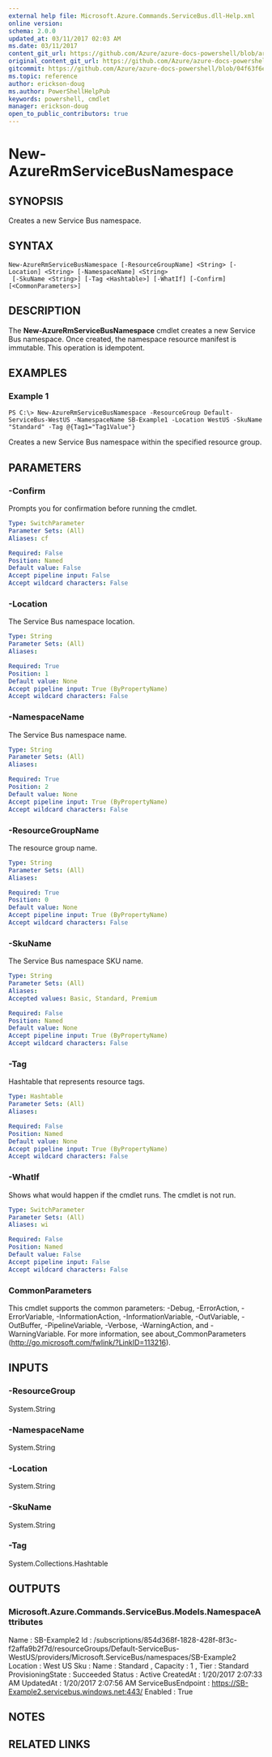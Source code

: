 ```yaml
---
external help file: Microsoft.Azure.Commands.ServiceBus.dll-Help.xml
online version:
schema: 2.0.0
updated_at: 03/11/2017 02:03 AM
ms.date: 03/11/2017
content_git_url: https://github.com/Azure/azure-docs-powershell/blob/armsql/azureps-cmdlets-docs/ResourceManager/AzureRM.ServiceBus/v0.1.0/New-AzureRmServiceBusNamespace.md
original_content_git_url: https://github.com/Azure/azure-docs-powershell/blob/armsql/azureps-cmdlets-docs/ResourceManager/AzureRM.ServiceBus/v0.1.0/New-AzureRmServiceBusNamespace.md
gitcommit: https://github.com/Azure/azure-docs-powershell/blob/04f63f6e685743ace2c57eb157574e34e8610b1c
ms.topic: reference
author: erickson-doug
ms.author: PowerShellHelpPub
keywords: powershell, cmdlet
manager: erickson-doug
open_to_public_contributors: true
---
```


# New-AzureRmServiceBusNamespace

## SYNOPSIS
Creates a new Service Bus namespace.

## SYNTAX

```
New-AzureRmServiceBusNamespace [-ResourceGroupName] <String> [-Location] <String> [-NamespaceName] <String>
 [-SkuName <String>] [-Tag <Hashtable>] [-WhatIf] [-Confirm] [<CommonParameters>]
```

## DESCRIPTION
The **New-AzureRmServiceBusNamespace** cmdlet creates a new Service Bus namespace. Once created, the namespace resource manifest is immutable. This operation is idempotent.

## EXAMPLES

### Example 1
```
PS C:\> New-AzureRmServiceBusNamespace -ResourceGroup Default-ServiceBus-WestUS -NamespaceName SB-Example1 -Location WestUS -SkuName "Standard" -Tag @{Tag1="Tag1Value"}
```

Creates a new Service Bus namespace within the specified resource group.

## PARAMETERS

### -Confirm
Prompts you for confirmation before running the cmdlet.

```yaml
Type: SwitchParameter
Parameter Sets: (All)
Aliases: cf

Required: False
Position: Named
Default value: False
Accept pipeline input: False
Accept wildcard characters: False
```

### -Location
The Service Bus namespace location.

```yaml
Type: String
Parameter Sets: (All)
Aliases: 

Required: True
Position: 1
Default value: None
Accept pipeline input: True (ByPropertyName)
Accept wildcard characters: False
```

### -NamespaceName
The Service Bus namespace name.

```yaml
Type: String
Parameter Sets: (All)
Aliases: 

Required: True
Position: 2
Default value: None
Accept pipeline input: True (ByPropertyName)
Accept wildcard characters: False
```

### -ResourceGroupName
The resource group name.

```yaml
Type: String
Parameter Sets: (All)
Aliases: 

Required: True
Position: 0
Default value: None
Accept pipeline input: True (ByPropertyName)
Accept wildcard characters: False
```

### -SkuName
The Service Bus namespace SKU name.

```yaml
Type: String
Parameter Sets: (All)
Aliases: 
Accepted values: Basic, Standard, Premium

Required: False
Position: Named
Default value: None
Accept pipeline input: True (ByPropertyName)
Accept wildcard characters: False
```

### -Tag
Hashtable that represents resource tags.

```yaml
Type: Hashtable
Parameter Sets: (All)
Aliases: 

Required: False
Position: Named
Default value: None
Accept pipeline input: True (ByPropertyName)
Accept wildcard characters: False
```

### -WhatIf
Shows what would happen if the cmdlet runs. The cmdlet is not run.

```yaml
Type: SwitchParameter
Parameter Sets: (All)
Aliases: wi

Required: False
Position: Named
Default value: False
Accept pipeline input: False
Accept wildcard characters: False
```

### CommonParameters
This cmdlet supports the common parameters: -Debug, -ErrorAction, -ErrorVariable, -InformationAction, -InformationVariable, -OutVariable, -OutBuffer, -PipelineVariable, -Verbose, -WarningAction, and -WarningVariable. For more information, see about_CommonParameters (http://go.microsoft.com/fwlink/?LinkID=113216).

## INPUTS

### -ResourceGroup
 System.String

### -NamespaceName
 System.String

### -Location
 System.String

### -SkuName
 System.String

### -Tag
 System.Collections.Hashtable

## OUTPUTS

### Microsoft.Azure.Commands.ServiceBus.Models.NamespaceAttributes
Name               : SB-Example2
Id                 : /subscriptions/854d368f-1828-428f-8f3c-f2affa9b2f7d/resourceGroups/Default-ServiceBus-WestUS/providers/Microsoft.ServiceBus/namespaces/SB-Example2
Location           : West US
Sku                : Name : Standard , Capacity : 1 , Tier : Standard
ProvisioningState  : Succeeded
Status             : Active
CreatedAt          : 1/20/2017 2:07:33 AM
UpdatedAt          : 1/20/2017 2:07:56 AM
ServiceBusEndpoint : https://SB-Example2.servicebus.windows.net:443/
Enabled            : True

## NOTES

## RELATED LINKS


